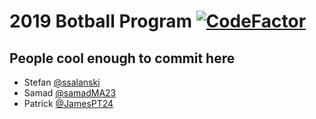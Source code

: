 # 2019 Botball Program [![CodeFactor](https://www.codefactor.io/repository/github/parksiderobotics/botball-2019/badge/create)](https://www.codefactor.io/repository/github/parksiderobotics/botball-2019/overview/create)
## People cool enough to commit here
- Stefan [@ssalanski](https://github.com/ssalanski/)
- Samad [@samadMA23](https://github.com/samadma23/)
- Patrick [@JamesPT24](https://github.com/jamespt24/)








